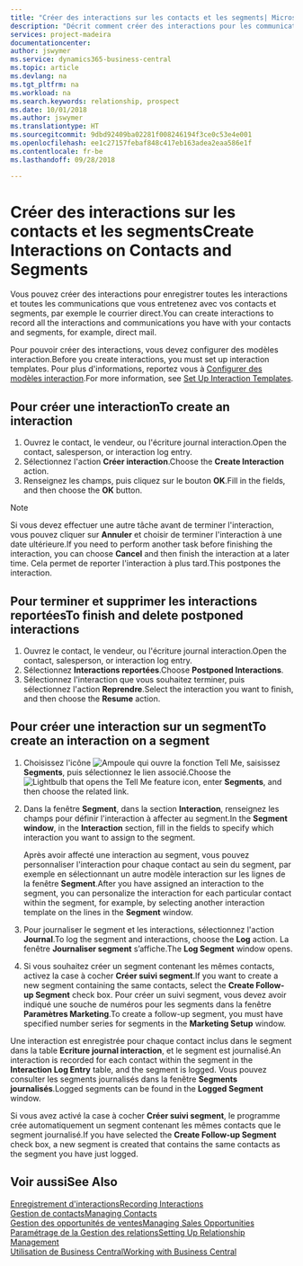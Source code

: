 ```yaml
---
title: "Créer des interactions sur les contacts et les segments| Microsoft Docs"
description: "Décrit comment créer des interactions pour les communications que vous avez avec vos contacts et segments dans Business Central, par exemple le courrier direct."
services: project-madeira
documentationcenter: 
author: jswymer
ms.service: dynamics365-business-central
ms.topic: article
ms.devlang: na
ms.tgt_pltfrm: na
ms.workload: na
ms.search.keywords: relationship, prospect
ms.date: 10/01/2018
ms.author: jswymer
ms.translationtype: HT
ms.sourcegitcommit: 9dbd92409ba02281f008246194f3ce0c53e4e001
ms.openlocfilehash: ee1c27157febaf848c417eb163adea2eaa586e1f
ms.contentlocale: fr-be
ms.lasthandoff: 09/28/2018

---
```

# <a name="create-interactions-on-contacts-and-segments"></a><span data-ttu-id="83ac4-103">Créer des interactions sur les contacts et les segments</span><span class="sxs-lookup"><span data-stu-id="83ac4-103">Create Interactions on Contacts and Segments</span></span>
<span data-ttu-id="83ac4-104">Vous pouvez créer des interactions pour enregistrer toutes les interactions et toutes les communications que vous entretenez avec vos contacts et segments, par exemple le courrier direct.</span><span class="sxs-lookup"><span data-stu-id="83ac4-104">You can create interactions to record all the interactions and communications you have with your contacts and segments, for example, direct mail.</span></span>

<span data-ttu-id="83ac4-105">Pour pouvoir créer des interactions, vous devez configurer des modèles interaction.</span><span class="sxs-lookup"><span data-stu-id="83ac4-105">Before you create interactions, you must set up interaction templates.</span></span> <span data-ttu-id="83ac4-106">Pour plus d'informations, reportez vous à [Configurer des modèles interaction](marketing-interactions.md).</span><span class="sxs-lookup"><span data-stu-id="83ac4-106">For more information, see  [Set Up Interaction Templates](marketing-interactions.md).</span></span>

## <a name="to-create-an-interaction"></a><span data-ttu-id="83ac4-107">Pour créer une interaction</span><span class="sxs-lookup"><span data-stu-id="83ac4-107">To create an interaction</span></span>
1. <span data-ttu-id="83ac4-108">Ouvrez le contact, le vendeur, ou l'écriture journal interaction.</span><span class="sxs-lookup"><span data-stu-id="83ac4-108">Open the contact, salesperson, or interaction log entry.</span></span>
2. <span data-ttu-id="83ac4-109">Sélectionnez l'action **Créer interaction**.</span><span class="sxs-lookup"><span data-stu-id="83ac4-109">Choose the **Create Interaction** action.</span></span>
3. <span data-ttu-id="83ac4-110">Renseignez les champs, puis cliquez sur le bouton **OK**.</span><span class="sxs-lookup"><span data-stu-id="83ac4-110">Fill in the fields, and then choose the **OK** button.</span></span>

> [!NOTE]  
>   <span data-ttu-id="83ac4-111">Si vous devez effectuer une autre tâche avant de terminer l'interaction, vous pouvez cliquer sur **Annuler** et choisir de terminer l'interaction à une date ultérieure.</span><span class="sxs-lookup"><span data-stu-id="83ac4-111">If you need to perform another task before finishing the interaction, you can choose **Cancel** and then finish the interaction at a later time.</span></span> <span data-ttu-id="83ac4-112">Cela permet de reporter l'interaction à plus tard.</span><span class="sxs-lookup"><span data-stu-id="83ac4-112">This postpones the interaction.</span></span>

## <a name="to-finish-and-delete-postponed-interactions"></a><span data-ttu-id="83ac4-113">Pour terminer et supprimer les interactions reportées</span><span class="sxs-lookup"><span data-stu-id="83ac4-113">To finish and delete postponed interactions</span></span>
1. <span data-ttu-id="83ac4-114">Ouvrez le contact, le vendeur, ou l'écriture journal interaction.</span><span class="sxs-lookup"><span data-stu-id="83ac4-114">Open the contact, salesperson, or interaction log entry.</span></span>
2. <span data-ttu-id="83ac4-115">Sélectionnez **Interactions reportées**.</span><span class="sxs-lookup"><span data-stu-id="83ac4-115">Choose **Postponed Interactions**.</span></span>
3. <span data-ttu-id="83ac4-116">Sélectionnez l'interaction que vous souhaitez terminer, puis sélectionnez l'action **Reprendre**.</span><span class="sxs-lookup"><span data-stu-id="83ac4-116">Select the interaction you want to finish, and then choose the **Resume** action.</span></span>

## <a name="to-create-an-interaction-on-a-segment"></a><span data-ttu-id="83ac4-117">Pour créer une interaction sur un segment</span><span class="sxs-lookup"><span data-stu-id="83ac4-117">To create an interaction on a segment</span></span>
1. <span data-ttu-id="83ac4-118">Choisissez l'icône ![Ampoule qui ouvre la fonction Tell Me](media/ui-search/search_small.png "Dites-moi ce que vous voulez faire"), saisissez **Segments**, puis sélectionnez le lien associé.</span><span class="sxs-lookup"><span data-stu-id="83ac4-118">Choose the ![Lightbulb that opens the Tell Me feature](media/ui-search/search_small.png "Tell me what you want to do") icon, enter **Segments**, and then choose the related link.</span></span>
2. <span data-ttu-id="83ac4-119">Dans la fenêtre **Segment**, dans la section **Interaction**, renseignez les champs pour définir l'interaction à affecter au segment.</span><span class="sxs-lookup"><span data-stu-id="83ac4-119">In the **Segment window**, in the **Interaction** section, fill in the fields to specify which interaction you want to assign to the segment.</span></span>

    <span data-ttu-id="83ac4-120">Après avoir affecté une interaction au segment, vous pouvez personnaliser l'interaction pour chaque contact au sein du segment, par exemple en sélectionnant un autre modèle interaction sur les lignes de la fenêtre **Segment**.</span><span class="sxs-lookup"><span data-stu-id="83ac4-120">After you have assigned an interaction to the segment, you can personalize the interaction for each particular contact within the segment, for example, by selecting another interaction template on the lines in the **Segment** window.</span></span>  
3. <span data-ttu-id="83ac4-121">Pour journaliser le segment et les interactions, sélectionnez l'action **Journal**.</span><span class="sxs-lookup"><span data-stu-id="83ac4-121">To log the segment and interactions, choose the **Log** action.</span></span> <span data-ttu-id="83ac4-122">La fenêtre **Journaliser segment** s’affiche.</span><span class="sxs-lookup"><span data-stu-id="83ac4-122">The **Log Segment** window opens.</span></span>
4. <span data-ttu-id="83ac4-123">Si vous souhaitez créer un segment contenant les mêmes contacts, activez la case à cocher **Créer suivi segment**.</span><span class="sxs-lookup"><span data-stu-id="83ac4-123">If you want to create a new segment containing the same contacts, select the **Create Follow-up Segment** check box.</span></span> <span data-ttu-id="83ac4-124">Pour créer un suivi segment, vous devez avoir indiqué une souche de numéros pour les segments dans la fenêtre **Paramètres Marketing**.</span><span class="sxs-lookup"><span data-stu-id="83ac4-124">To create a follow-up segment, you must have specified number series for segments in the **Marketing Setup** window.</span></span>

<span data-ttu-id="83ac4-125">Une interaction est enregistrée pour chaque contact inclus dans le segment dans la table **Ecriture journal interaction**, et le segment est journalisé.</span><span class="sxs-lookup"><span data-stu-id="83ac4-125">An interaction is recorded for each contact within the segment in the **Interaction Log Entry** table, and the segment is logged.</span></span> <span data-ttu-id="83ac4-126">Vous pouvez consulter les segments journalisés dans la fenêtre **Segments journalisés**.</span><span class="sxs-lookup"><span data-stu-id="83ac4-126">Logged segments can be found in the **Logged Segment** window.</span></span>

<span data-ttu-id="83ac4-127">Si vous avez activé la case à cocher **Créer suivi segment**, le programme crée automatiquement un segment contenant les mêmes contacts que le segment journalisé.</span><span class="sxs-lookup"><span data-stu-id="83ac4-127">If you have selected the **Create Follow-up Segment** check box, a new segment is created that contains the same contacts as the segment you have just logged.</span></span>

## <a name="see-also"></a><span data-ttu-id="83ac4-128">Voir aussi</span><span class="sxs-lookup"><span data-stu-id="83ac4-128">See Also</span></span>
[<span data-ttu-id="83ac4-129">Enregistrement d'interactions</span><span class="sxs-lookup"><span data-stu-id="83ac4-129">Recording Interactions</span></span>](marketing-interactions.md)  
[<span data-ttu-id="83ac4-130">Gestion de contacts</span><span class="sxs-lookup"><span data-stu-id="83ac4-130">Managing Contacts</span></span>](marketing-contacts.md)  
[<span data-ttu-id="83ac4-131">Gestion des opportunités de ventes</span><span class="sxs-lookup"><span data-stu-id="83ac4-131">Managing Sales Opportunities</span></span>](marketing-manage-sales-opportunities.md)  
[<span data-ttu-id="83ac4-132">Paramétrage de la Gestion des relations</span><span class="sxs-lookup"><span data-stu-id="83ac4-132">Setting Up Relationship Management</span></span>](marketing-setup-marketing.md)  
[<span data-ttu-id="83ac4-133">Utilisation de Business Central</span><span class="sxs-lookup"><span data-stu-id="83ac4-133">Working with Business Central</span></span>](ui-work-product.md)

